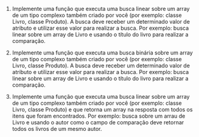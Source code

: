 1. Implemente uma função que executa uma busca linear sobre um array de um tipo complexo também criado por você (por exemplo: classe Livro, classe Produto). A busca deve receber um determinado valor de atributo e utilizar esse valor para realizar a busca. Por exemplo: busca linear sobre um array de Livro e usando o título do livro para realizar a comparação.

2. Implemente uma função que executa uma busca binária sobre um array de um tipo complexo também criado por você (por exemplo: classe Livro, classe Produto). A busca deve receber um determinado valor de atributo e utilizar esse valor para realizar a busca. Por exemplo: busca linear sobre um array de Livro e usando o título do livro para realizar a comparação.

3. Implemente uma função que executa uma busca linear sobre um array de um tipo complexo também criado por você (por exemplo: classe Livro, classe Produto) e que retorna um array na resposta com todos os itens que foram encontrados. Por exemplo: busca sobre um arrau de Livro e usando o autor como o campo de comparação deve retornar todos os livros de um mesmo autor.